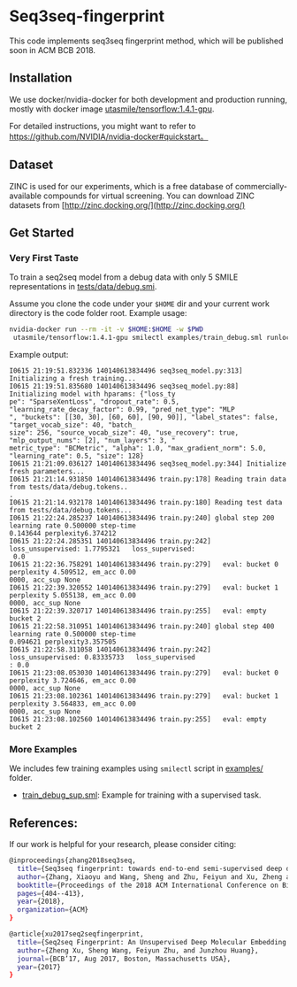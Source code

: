 # Seq3seq-fingerprint

This code implements seq3seq fingerprint method, which will be published soon in ACM BCB 2018.

## Installation

We use docker/nvidia-docker for both development and production running, mostly with docker image [utasmile/tensorflow:1.4.1-gpu](https://hub.docker.com/r/utasmile/tensorflow/).

For detailed instructions, you might want to refer to https://github.com/NVIDIA/nvidia-docker#quickstart。

## Dataset

ZINC is used for our experiments, which is a free database of commercially-available compounds for virtual screening. You can download ZINC datasets from [http://zinc.docking.org/](http://zinc.docking.org/)

## Get Started

### Very First Taste

To train a seq2seq model from a debug data with only 5 SMILE representations in [tests/data/debug.smi](tests/data/debug.smi).

Assume you clone the code under your `$HOME` dir and your current work directory is the code folder root.
Example usage:
```bash
nvidia-docker run --rm -it -v $HOME:$HOME -w $PWD
 utasmile/tensorflow:1.4.1-gpu smilectl examples/train_debug.sml runlocal
```

Example output:
```
I0615 21:19:51.832336 140140613834496 seq3seq_model.py:313] Initializing a fresh training...
I0615 21:19:51.835680 140140613834496 seq3seq_model.py:88] Initializing model with hparams: {"loss_ty
pe": "SparseXentLoss", "dropout_rate": 0.5, "learning_rate_decay_factor": 0.99, "pred_net_type": "MLP
", "buckets": [[30, 30], [60, 60], [90, 90]], "label_states": false, "target_vocab_size": 40, "batch_
size": 256, "source_vocab_size": 40, "use_recovery": true, "mlp_output_nums": [2], "num_layers": 3, "
metric_type": "BCMetric", "alpha": 1.0, "max_gradient_norm": 5.0, "learning_rate": 0.5, "size": 128}
I0615 21:21:09.036127 140140613834496 seq3seq_model.py:344] Initialize fresh parameters...
I0615 21:21:14.931850 140140613834496 train.py:178] Reading train data from tests/data/debug.tokens..
.
I0615 21:21:14.932178 140140613834496 train.py:180] Reading test data from tests/data/debug.tokens...
I0615 21:22:24.285237 140140613834496 train.py:240] global step 200 learning rate 0.500000 step-time 
0.143644 perplexity6.374212
I0615 21:22:24.285351 140140613834496 train.py:242]   loss_unsupervised: 1.7795321   loss_supervised:
 0.0
I0615 21:22:36.758291 140140613834496 train.py:279]   eval: bucket 0 perplexity 4.509512, em_acc 0.00
0000, acc_sup None
I0615 21:22:39.320552 140140613834496 train.py:279]   eval: bucket 1 perplexity 5.055138, em_acc 0.00
0000, acc_sup None
I0615 21:22:39.320717 140140613834496 train.py:255]   eval: empty bucket 2
I0615 21:22:58.310951 140140613834496 train.py:240] global step 400 learning rate 0.500000 step-time 
0.094621 perplexity3.357505
I0615 21:22:58.311058 140140613834496 train.py:242]   loss_unsupervised: 0.83335733   loss_supervised
: 0.0
I0615 21:23:08.053030 140140613834496 train.py:279]   eval: bucket 0 perplexity 3.724646, em_acc 0.00
0000, acc_sup None
I0615 21:23:08.102361 140140613834496 train.py:279]   eval: bucket 1 perplexity 3.564833, em_acc 0.00
0000, acc_sup None
I0615 21:23:08.102560 140140613834496 train.py:255]   eval: empty bucket 2
```

### More Examples

We includes few training examples using `smilectl` script in [examples/](examples/) folder.

- [train_debug_sup.sml](examples/train_debug_sup.sml): Example for training with a supervised task.

## References:
If our work is helpful for your research, please consider citing:
```bash
@inproceedings{zhang2018seq3seq,
  title={Seq3seq fingerprint: towards end-to-end semi-supervised deep drug discovery},
  author={Zhang, Xiaoyu and Wang, Sheng and Zhu, Feiyun and Xu, Zheng and Wang, Yuhong and Huang, Junzhou},
  booktitle={Proceedings of the 2018 ACM International Conference on Bioinformatics, Computational Biology, and Health Informatics},
  pages={404--413},
  year={2018},
  organization={ACM}
}

@article{xu2017seq2seqfingerprint,
  title={Seq2seq Fingerprint: An Unsupervised Deep Molecular Embedding for Drug Discovery},
  author={Zheng Xu, Sheng Wang, Feiyun Zhu, and Junzhou Huang},
  journal={BCB’17, Aug 2017, Boston, Massachusetts USA},
  year={2017}
}
```
